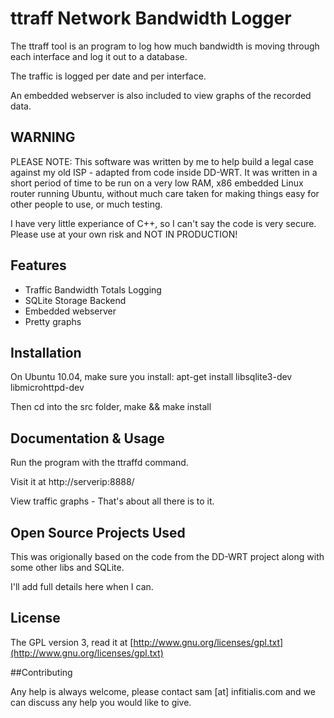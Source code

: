 # ttraff Network Bandwidth Logger

The ttraff tool is an program to log how much bandwidth is moving through each interface and log it out to a database.

The traffic is logged per date and per interface.

An embedded webserver is also included to view graphs of the recorded data.

## WARNING

PLEASE NOTE:
This software was written by me to help build a legal case against my old ISP - adapted from code inside DD-WRT.
It was written in a short period of time to be run on a very low RAM, x86 embedded Linux router running Ubuntu, without much care taken for making things easy for other people to use, or much testing.

I have very little experiance of C++, so I can't say the code is very secure. Please use at your own risk and NOT IN PRODUCTION!

## Features

  * Traffic Bandwidth Totals Logging
  * SQLite Storage Backend
  * Embedded webserver
  * Pretty graphs

## Installation

On Ubuntu 10.04, make sure you install: apt-get install libsqlite3-dev libmicrohttpd-dev

Then cd into the src folder, make && make install

## Documentation & Usage

Run the program with the ttraffd command.

Visit it at http://serverip:8888/

View traffic graphs - That's about all there is to it.

## Open Source Projects Used

This was origionally based on the code from the DD-WRT project along with some other libs and SQLite.

I'll add full details here when I can.

## License

The GPL version 3, read it at [http://www.gnu.org/licenses/gpl.txt](http://www.gnu.org/licenses/gpl.txt)

##Contributing

Any help is always welcome, please contact sam [at] infitialis.com and we can discuss any help you would like to give.
